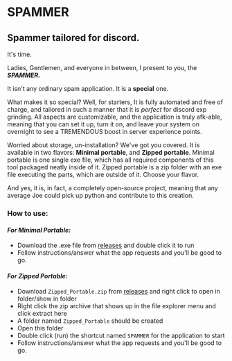 # SPAMMER
## Spammer tailored for discord.

It's time.

Ladies, Gentlemen, and everyone in between, I present to you, the ***SPAMMER.***

It isn't any ordinary spam application. It is a **special** one.

What makes it so special? Well, for starters, It is fully automated and free of charge, and tailored in such a manner that it is *perfect* for discord exp grinding. All aspects are customizable, and the application is truly afk-able, meaning that you can set it up, turn it on, and leave your system on overnight to see a TREMENDOUS boost in server experience points.

Worried about storage, un-installation? We've got you covered. It is available in two flavors: **Minimal portable**, and **Zipped portable**. Minimal portable is one single exe file, which has all required components of this tool packaged neatly inside of it. Zipped portable is a zip folder with an exe file executing the parts, which are outside of it. Choose your flavor.

And yes, it is, in fact, a completely open-source project, meaning that any average Joe could pick up python and contribute to this creation.

### How to use:
#### *For Minimal Portable:*
- Download the .exe file from [releases](https://github.com/Stevenage9/SPAMMER/releases/tag/v1.0) and double click it to run
- Follow instructions/answer what the app requests and you'll be good to go.

#### *For Zipped Portable:* 

 - Download `Zipped_Portable.zip` from [releases](https://github.com/Stevenage9/SPAMMER/releases/tag/v1.0) and right click to open in folder/show in folder
 - Right click the zip archive that shows up in the file explorer menu and click extract here
 - A folder named `Zipped_Portable` should be created
 - Open this folder
 - Double click (run) the shortcut named `SPAMMER` for the application to start
 - Follow instructions/answer what the app requests and you'll be good to go.
